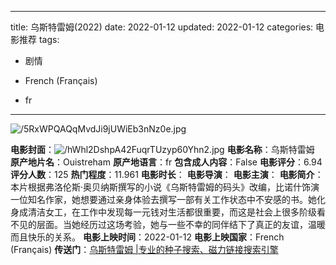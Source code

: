 
---
title: 乌斯特雷姆(2022)
date: 2022-01-12
updated: 2022-01-12
categories: 电影推荐
tags:

- 剧情

- French (Français)
- fr
---

<img src="https://image.tmdb.org/t/p/original/5RxWPQAQqMvdJi9jUWiEb3nNz0e.jpg" alt="/5RxWPQAQqMvdJi9jUWiEb3nNz0e.jpg" title="/5RxWPQAQqMvdJi9jUWiEb3nNz0e.jpg">

**电影封面**：<img src="https://image.tmdb.org/t/p/w200/hWhl2DshpA42FuqrTUzyp60Yhn2.jpg" alt="/hWhl2DshpA42FuqrTUzyp60Yhn2.jpg" title="/hWhl2DshpA42FuqrTUzyp60Yhn2.jpg">
**电影名称**：乌斯特雷姆
**原产地片名**：Ouistreham
**原产地语言**：fr
**包含成人内容**：False
**电影评分**：6.94
**评分人数**：125
**热门程度**：11.961
**电影时长**：
**电影导演**：
**电影主演**：
**电影简介**：　　本片根据弗洛伦斯·奥贝纳斯撰写的小说《乌斯特雷姆的码头》改编，比诺什饰演一位知名作家，她想要通过亲身体验去撰写一部有关工作状态中不安感的书。她化身成清洁女工，在工作中发现每一元钱对生活都很重要，而这是社会上很多阶级看不见的层面。当她经历过这场考验，她与一些不幸的同伴结下了真正的友谊，温暖而且快乐的关系。
**电影上映时间**：2022-01-12
**电影上映国家**：French (Français)
**传送门**：[乌斯特雷姆 |专业的种子搜索、磁力链接搜索引擎](https://movie.amd794.com:2083/?search=Ouistreham&ordering=&mode=match_phrase&page_size=10&page=1)

